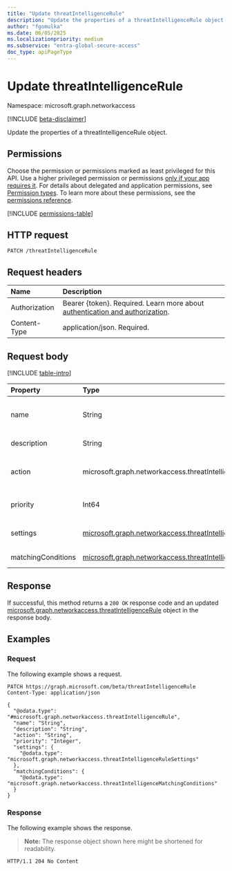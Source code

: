 ```yaml
---
title: "Update threatIntelligenceRule"
description: "Update the properties of a threatIntelligenceRule object."
author: "fgomulka"
ms.date: 06/05/2025
ms.localizationpriority: medium
ms.subservice: "entra-global-secure-access"
doc_type: apiPageType
---
```


# Update threatIntelligenceRule

Namespace: microsoft.graph.networkaccess

[!INCLUDE [beta-disclaimer](../../includes/beta-disclaimer.md)]

Update the properties of a threatIntelligenceRule object.

## Permissions

Choose the permission or permissions marked as least privileged for this API. Use a higher privileged permission or permissions [only if your app requires it](/graph/permissions-overview#best-practices-for-using-microsoft-graph-permissions). For details about delegated and application permissions, see [Permission types](/graph/permissions-overview#permission-types). To learn more about these permissions, see the [permissions reference](/graph/permissions-reference).

<!-- {
  "blockType": "permissions",
  "name": "networkaccess-threatintelligencerule-update-permissions"
}
-->
[!INCLUDE [permissions-table](../includes/permissions/networkaccess-threatintelligencerule-update-permissions.md)]

## HTTP request

<!-- {
  "blockType": "ignored"
}
-->
``` http
PATCH /threatIntelligenceRule
```

## Request headers

|Name|Description|
|:---|:---|
|Authorization|Bearer {token}. Required. Learn more about [authentication and authorization](/graph/auth/auth-concepts).|
|Content-Type|application/json. Required.|

## Request body

[!INCLUDE [table-intro](../../includes/update-property-table-intro.md)]


|Property|Type|Description|
|:---|:---|:---|
|name|String|The display name of the threat intelligence rule. Inherited from [microsoft.graph.networkaccess.policyRule](../resources/networkaccess-policyrule.md). Required.|
|description|String|A description of the threat intelligence rule. Optional.|
|action|microsoft.graph.networkaccess.threatIntelligenceAction|The action to take when network traffic matches this rule's conditions. The possible values are: `allow`, `block`, `unknownFutureValue`. Required.|
|priority|Int64|The priority of the rule which determines the order of rule evaluation. Lower values indicate higher priority. Required.|
|settings|[microsoft.graph.networkaccess.threatIntelligenceRuleSettings](../resources/networkaccess-threatintelligencerulesettings.md)|Settings that define how the threat intelligence rule operates and is enforced. Required.|
|matchingConditions|[microsoft.graph.networkaccess.threatIntelligenceMatchingConditions](../resources/networkaccess-threatintelligencematchingconditions.md)|Conditions that define what network traffic should be evaluated by this rule. Required.|



## Response

If successful, this method returns a `200 OK` response code and an updated [microsoft.graph.networkaccess.threatIntelligenceRule](../resources/networkaccess-threatintelligencerule.md) object in the response body.

## Examples

### Request

The following example shows a request.
<!-- {
  "blockType": "request",
  "name": "update_threatintelligencerule"
}
-->
``` http
PATCH https://graph.microsoft.com/beta/threatIntelligenceRule
Content-Type: application/json

{
  "@odata.type": "#microsoft.graph.networkaccess.threatIntelligenceRule",
  "name": "String",
  "description": "String",
  "action": "String",
  "priority": "Integer",
  "settings": {
    "@odata.type": "microsoft.graph.networkaccess.threatIntelligenceRuleSettings"
  },
  "matchingConditions": {
    "@odata.type": "microsoft.graph.networkaccess.threatIntelligenceMatchingConditions"
  }
}
```


### Response

The following example shows the response.
>**Note:** The response object shown here might be shortened for readability.
<!-- {
  "blockType": "response",
  "truncated": true
}
-->
``` http
HTTP/1.1 204 No Content
```

